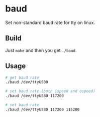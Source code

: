 # baud
Set non-standard baud rate for tty on linux.

## Build

Just `make` and then you get `./baud`.

## Usage

```bash
# get baud rate
./baud /dev/ttyUSB0

# set baud rate (both ispeed and ospeed)
./baud /dev/ttyUSB0 117200

# set baud rate
./baud /dev/ttyUSB0 117200 115200
```
